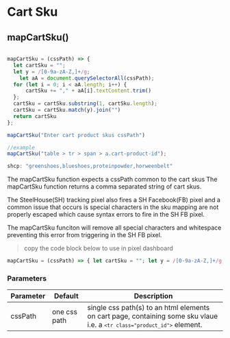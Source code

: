 # Cart Sku

## mapCartSku()


```javascript

mapCartSku = (cssPath) => {
  let cartSku = "";
  let y = /[0-9a-zA-Z,]+/g;
	let aA = document.querySelectorAll(cssPath);
  for (let i = 0; i < aA.length; i++) {
      cartSku += "," + aA[i].textContent.trim()
  };
  cartSku = cartSku.substring(1, cartSku.length);
  cartSku = cartSku.match(y).join("")
  return cartSku
};

mapCartSku("Enter cart product skus cssPath")

//example
mapCartSku("table > tr > span > a.cart-product-id");

shcp: "greenshoes,blueshoes,proteinpowder,horweenbelt"

```

The mapCartSku function expects a cssPath common to the cart skus
The mapCartSku function returns a comma separated string of cart skus.

The SteelHouse(SH) tracking pixel also fires a SH Facebook(FB) pixel and a common issue that occurs is special characters in the sku mapping are not properly escaped which cause syntax errors to fire in the SH FB pixel.

The mapCartSku funciton will remove all special characters and whitespace preventing this error from triggering in the SH FB pixel.

> copy the code block below to use in pixel dashboard

```javascript
mapCartSku = (cssPath) => { let cartSku = ""; let y = /[0-9a-zA-Z,]+/g; let aA = document.querySelectorAll(cssPath); for (let i = 0; i < aA.length; i++) { cartSku += "," + aA[i].textContent.trim() }; cartSku = cartSku.substring(1, cartSku.length); cartSku = cartSku.match(y).join("") return cartSku }; mapCartSku("Enter cart product skus cssPath")
```
### Parameters

Parameter | Default | Description
--------- | ------- | -----------
cssPath | one css path | single css path(s) to an html elements on cart page, containing some sku vlaue i.e. a <code>```<tr class="product_id">```</code> element.
